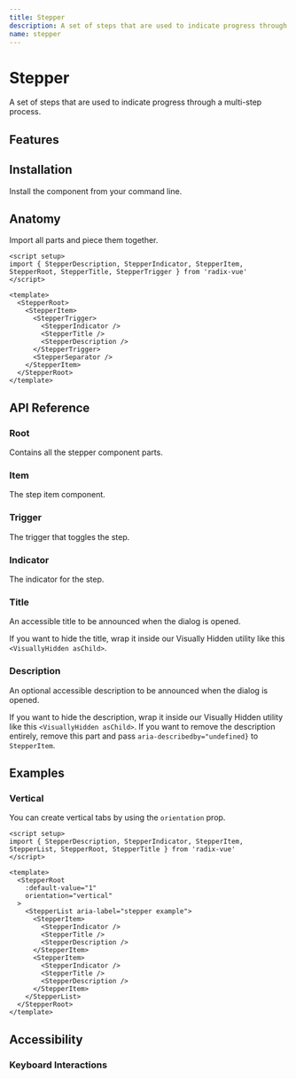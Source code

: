 ```yaml
---
title: Stepper
description: A set of steps that are used to indicate progress through a multi-step process.
name: stepper
---
```


# Stepper

<Description>
A set of steps that are used to indicate progress through a multi-step process.
</Description>

<ComponentPreview name="Stepper" />

## Features

<Highlights
  :features="[
    'Can be controlled or uncontrolled.',
    'Supports horizontal/vertical orientation.',
    'Supports linear/non-linear activation.',
    'Full keyboard navigation.',
  ]"
/>

## Installation

Install the component from your command line.

<InstallationTabs value="radix-vue" />

## Anatomy

Import all parts and piece them together.

```vue
<script setup>
import { StepperDescription, StepperIndicator, StepperItem, StepperRoot, StepperTitle, StepperTrigger } from 'radix-vue'
</script>

<template>
  <StepperRoot>
    <StepperItem>
      <StepperTrigger>
        <StepperIndicator />
        <StepperTitle />
        <StepperDescription />
      </StepperTrigger>
      <StepperSeparator />
    </StepperItem>
  </StepperRoot>
</template>
```

## API Reference

### Root

Contains all the stepper component parts.

<!-- @include: @/meta/StepperRoot.md -->

<DataAttributesTable
  :data="[
    {
      attribute: '[data-orientation]',
      values: ['vertical', 'horizontal'],
    },
    {
      attribute: '[data-linear]',
      values: 'Present when linear'
    },
  ]"
/>

### Item

The step item component.

<!-- @include: @/meta/StepperItem.md -->

<DataAttributesTable
  :data="[
    {
      attribute: '[data-state]',
      values: ['active', 'inactive', 'completed'],
    },
    {
      attribute: '[data-disabled]',
      values: 'Present when disabled',
    },
    {
      attribute: '[data-orientation]',
      values: ['vertical', 'horizontal'],
    },
  ]"
/>

### Trigger

The trigger that toggles the step.

<!-- @include: @/meta/StepperTrigger.md -->

<DataAttributesTable
  :data="[
    {
      attribute: '[data-state]',
      values: ['active', 'inactive', 'completed'],
    },
    {
      attribute: '[data-disabled]',
      values: 'Present when disabled',
    },
    {
      attribute: '[data-orientation]',
      values: ['vertical', 'horizontal'],
    },
  ]"
/>

### Indicator

The indicator for the step.

<!-- @include: @/meta/StepperIndicator.md -->

### Title

An accessible title to be announced when the dialog is opened.

If you want to hide the title, wrap it inside our Visually Hidden utility like this `<VisuallyHidden asChild>`.

<!-- @include: @/meta/StepperTitle.md -->

### Description

An optional accessible description to be announced when the dialog is opened.

If you want to hide the description, wrap it inside our Visually Hidden utility like this `<VisuallyHidden asChild>`. If you want to remove the description entirely, remove this part and pass `aria-describedby="undefined}` to `StepperItem`.

<!-- @include: @/meta/StepperItem.md -->

## Examples

### Vertical

You can create vertical tabs by using the `orientation` prop.

```vue line=6
<script setup>
import { StepperDescription, StepperIndicator, StepperItem, StepperList, StepperRoot, StepperTitle } from 'radix-vue'
</script>

<template>
  <StepperRoot
    :default-value="1"
    orientation="vertical"
  >
    <StepperList aria-label="stepper example">
      <StepperItem>
        <StepperIndicator />
        <StepperTitle />
        <StepperDescription />
      </StepperItem>
      <StepperItem>
        <StepperIndicator />
        <StepperTitle />
        <StepperDescription />
      </StepperItem>
    </StepperList>
  </StepperRoot>
</template>
```

## Accessibility

### Keyboard Interactions

<KeyboardTable
  :data="[
    {
      keys: ['Tab'],
      description: '<span> When focus moves onto the steps, focuses the first step .</span>',
    },
    {
      keys: ['ArrowDown'],
      description: '<span> Moves focus to the next step depending on <Code>orientation</Code>.</span>',
    },
    {
      keys: ['ArrowRight'],
      description: '<span> Moves focus to the next step depending on <Code>orientation</Code> .</span>',
    },
    {
      keys: ['ArrowUp'],
      description: '<span> Moves focus to the previous step depending on <Code>orientation</Code> .</span>',
    },
    {
      keys: ['ArrowLeft'],
      description: '<span> Moves focus to the previous step depending on <Code>orientation</Code> .</span>',
    },
    {
    keys: ['Enter', 'Space'],
    description: '<span>Selects the focused step.</span>',
    },
  ]"
/>
